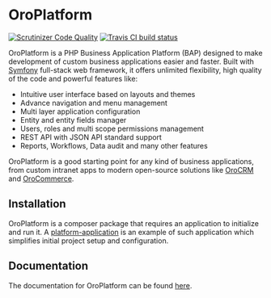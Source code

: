 # OroPlatform

[![Scrutinizer Code Quality](https://scrutinizer-ci.com/g/oroinc/platform/badges/quality-score.png?b=master)](https://scrutinizer-ci.com/g/oroinc/platform/?branch=master) [![Travis CI build status](https://travis-ci.org/oroinc/platform.svg?branch=master)](https://travis-ci.org/oroinc/platform)

OroPlatform is a PHP Business Application Platform (BAP) designed to make development of custom business applications
easier and faster. Built with [Symfony](http://symfony.com/) full-stack web framework, it offers unlimited flexibility,
high quality of the code and powerful features like:
 
 - Intuitive user interface based on layouts and themes
 - Advance navigation and menu management
 - Multi layer application configuration
 - Entity and entity fields manager
 - Users, roles and multi scope permissions management
 - REST API with JSON API standard support
 - Reports, Workflows, Data audit and many other features
 
OroPlatform is a good starting point for any kind of business applications, from custom intranet apps to
modern open-source solutions like [OroCRM](https://www.orocrm.com) and [OroCommerce](https://www.orocommerce.com). 

## Installation

OroPlatform is a composer package that requires an application to initialize and run it.
A [platform-application](https://github.com/orocrm/platform-application) is an example of such application which
simplifies initial project setup and configuration.

## Documentation
  
The documentation for OroPlatform can be found [here](http://www.oroinc.com/doc/orocrm/).
